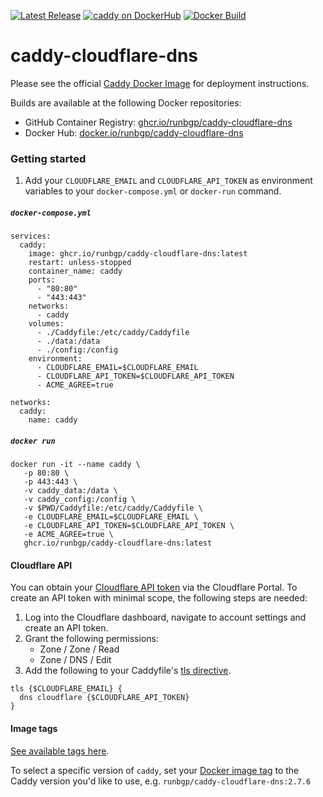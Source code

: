 [version-image]: https://img.shields.io/github/v/release/runbgp/caddy-cloudflare-dns?style=for-the-badge
[version-url]: https://github.com/runbgp/caddy-cloudflare-dns/releases

[gh-actions-image]: https://img.shields.io/github/actions/workflow/status/runbgp/caddy-cloudflare-dns/main.yml?style=for-the-badge
[gh-actions-url]: https://github.com/runbgp/caddy-cloudflare-dns/actions

[dockerhub-image]: https://img.shields.io/docker/pulls/runbgp/caddy-cloudflare-dns?label=DockerHub%20Pulls&style=for-the-badge
[dockerhub-url]: https://hub.docker.com/r/runbgp/caddy-cloudflare-dns

[![Latest Release][version-image]][version-url]
[![caddy on DockerHub][dockerhub-image]][dockerhub-url]
[![Docker Build][gh-actions-image]][gh-actions-url]

# caddy-cloudflare-dns

Please see the official [Caddy Docker Image](https://hub.docker.com/_/caddy) for deployment instructions.

Builds are available at the following Docker repositories:

* GitHub Container Registry: [ghcr.io/runbgp/caddy-cloudflare-dns](https://ghcr.io/runbgp/caddy-cloudflare-dns)
* Docker Hub: [docker.io/runbgp/caddy-cloudflare-dns](https://hub.docker.com/r/runbgp/caddy-cloudflare-dns)

### Getting started

1. Add your `CLOUDFLARE_EMAIL` and `CLOUDFLARE_API_TOKEN` as environment variables to your `docker-compose.yml` or `docker-run` command.

##### `docker-compose.yml`
```
services:
  caddy:
    image: ghcr.io/runbgp/caddy-cloudflare-dns:latest
    restart: unless-stopped
    container_name: caddy
    ports:
      - "80:80"
      - "443:443"
    networks:
      - caddy
    volumes:
      - ./Caddyfile:/etc/caddy/Caddyfile
      - ./data:/data
      - ./config:/config
    environment:
      - CLOUDFLARE_EMAIL=$CLOUDFLARE_EMAIL
      - CLOUDFLARE_API_TOKEN=$CLOUDFLARE_API_TOKEN
      - ACME_AGREE=true

networks:
  caddy:
    name: caddy
```

##### `docker run`
```
docker run -it --name caddy \
   -p 80:80 \
   -p 443:443 \
   -v caddy_data:/data \
   -v caddy_config:/config \
   -v $PWD/Caddyfile:/etc/caddy/Caddyfile \
   -e CLOUDFLARE_EMAIL=$CLOUDFLARE_EMAIL \
   -e CLOUDFLARE_API_TOKEN=$CLOUDFLARE_API_TOKEN \
   -e ACME_AGREE=true \
   ghcr.io/runbgp/caddy-cloudflare-dns:latest
```
#### Cloudflare API
You can obtain your [Cloudflare API token](https://support.cloudflare.com/hc/en-us/articles/200167836-Managing-API-Tokens-and-Keys) via the Cloudflare Portal. To create an API token with minimal scope, the following steps are needed:

1. Log into the Cloudflare dashboard, navigate to account settings and create an API token.
2. Grant the following permissions:
   * Zone / Zone / Read
   * Zone / DNS / Edit
2. Add the following to your Caddyfile's [tls directive](https://caddyserver.com/docs/caddyfile/directives/tls#tls). 

```
tls {$CLOUDFLARE_EMAIL} { 
  dns cloudflare {$CLOUDFLARE_API_TOKEN}
}
```

#### Image tags
[See available tags here](https://hub.docker.com/r/runbgp/caddy-cloudflare-dns/tags).


To select a specific version of `caddy`, set your [Docker image tag](https://docs.docker.com/engine/reference/run/#imagetag) to the Caddy version you'd like to use, e.g. `runbgp/caddy-cloudflare-dns:2.7.6`

